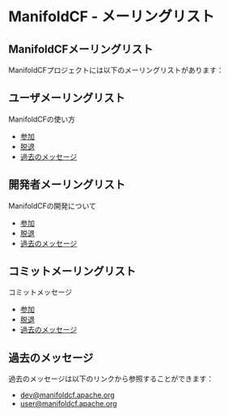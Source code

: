 
# ManifoldCF - メーリングリスト

## ManifoldCFメーリングリスト

ManifoldCFプロジェクトには以下のメーリングリストがあります：

## ユーザメーリングリスト

ManifoldCFの使い方

* [参加](mailto:user-subscribe@manifoldcf.apache.org)
* [脱退](mailto:user-unsubscribe@manifoldcf.apache.org)
* [過去のメッセージ](http://mail-archives.apache.org/mod_mbox/manifoldcf-user/)

## 開発者メーリングリスト

ManifoldCFの開発について

* [参加](mailto:dev-subscribe@manifoldcf.apache.org)
* [脱退](mailto:dev-unsubscribe@manifoldcf.apache.org)
* [過去のメッセージ](http://mail-archives.apache.org/mod_mbox/manifoldcf-dev/)

## コミットメーリングリスト

コミットメッセージ

* [参加](mailto:commits-subscribe@manifoldcf.apache.org)
* [脱退](mailto:commits-unsubscribe@manifoldcf.apache.org)
* [過去のメッセージ](http://mail-archives.apache.org/mod_mbox/manifoldcf-commits/)

## 過去のメッセージ

過去のメッセージは以下のリンクから参照することができます：

* [dev@manifoldcf.apache.org](http://www.mail-archive.com/dev@manifoldcf.apache.org/index.html)
* [user@manifoldcf.apache.org](http://www.mail-archive.com/user@manifoldcf.apache.org/index.html)
